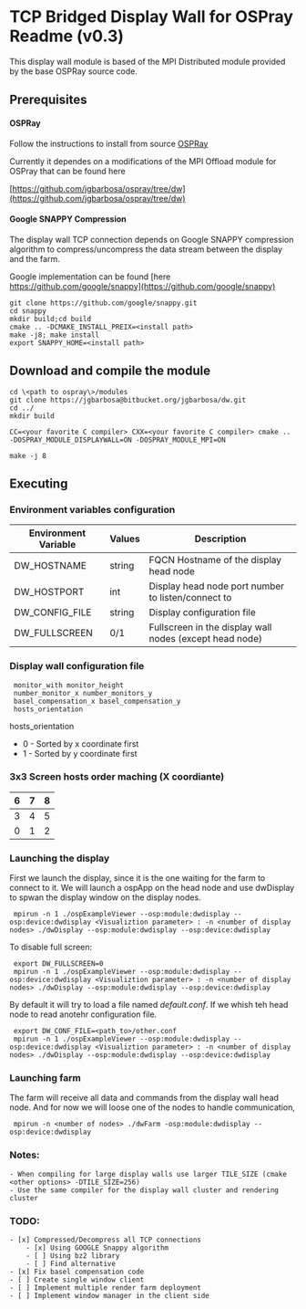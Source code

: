 # TCP Bridged Display Wall for OSPray Readme (v0.3)

This display wall module is based of the MPI Distributed module provided by the base OSPRay source code.

## Prerequisites

#### OSPRay

Follow the instructions to install from source [OSPRay](https://github.com/ospray/OSPRay)

Currently it dependes on a modifications of the MPI Offload module for OSPray that can be
found here

[https://github.com/jgbarbosa/ospray/tree/dw](https://github.com/jgbarbosa/ospray/tree/dw)

#### Google SNAPPY Compression

The display wall TCP connection depends on Google SNAPPY compression algorithm to compress/uncompress the data stream between
the display and the farm.

Google implementation can be found [here https://github.com/google/snappy](https://github.com/google/snappy)

```
git clone https://github.com/google/snappy.git
cd snappy
mkdir build;cd build
cmake .. -DCMAKE_INSTALL_PREIX=<install path>
make -j8; make install
export SNAPPY_HOME=<install path>
```

## Download and compile the module

```
cd \<path to ospray\>/modules
git clone https://jgbarbosa@bitbucket.org/jgbarbosa/dw.git
cd ../
mkdir build

CC=<your favorite C compiler> CXX=<your favorite C compiler> cmake .. -DOSPRAY_MODULE_DISPLAYWALL=ON -DOSPRAY_MODULE_MPI=ON

make -j 8
```


## Executing

### Environment variables configuration

 Environment Variable  |  Values  | Description  |
 --------------------- | -------- | -------------|
 DW_HOSTNAME | string | FQCN Hostname of the display head node |
 DW_HOSTPORT | int | Display head node port number to listen/connect to|
 DW_CONFIG_FILE | string | Display configuration file |
 DW_FULLSCREEN | 0/1 | Fullscreen in the display wall nodes (except head node) |
 
### Display wall configuration file
 
```
 monitor_with monitor_height
 number_monitor_x number_monitors_y
 basel_compensation_x basel_compensation_y
 hosts_orientation
```
 
 hosts_orientation
 * 0 - Sorted by x coordinate first
 * 1 - Sorted by y coordinate first
 
### 3x3 Screen hosts order maching (X coordiante)
 
 |  6  |  7   |  8   |
 |:---:|:----:|:----:|
 |  3  |  4   |  5   |
 |  0  |  1   |  2   |
 
### Launching the display
 
 First we launch the display, since it is the one waiting for the farm to connect to it. We will launch a ospApp on the head node and use dwDisplay to spwan the display
 window on the display nodes. 
 
```
 mpirun -n 1 ./ospExampleViewer --osp:module:dwdisplay --osp:device:dwdisplay <Visualiztion parameter> : -n <number of display nodes> ./dwDisplay --osp:module:dwdisplay --osp:device:dwdisplay
```

To disable full screen:
```
 export DW_FULLSCREEN=0
 mpirun -n 1 ./ospExampleViewer --osp:module:dwdisplay --osp:device:dwdisplay <Visualiztion parameter> : -n <number of display nodes> ./dwDisplay --osp:module:dwdisplay --osp:device:dwdisplay
```

By default it will try to load a file named _default.conf_. If we whish teh head node to read anotehr configuration file.

```
 export DW_CONF_FILE=<path_to>/other.conf
 mpirun -n 1 ./ospExampleViewer --osp:module:dwdisplay --osp:device:dwdisplay <Visualiztion parameter> : -n <number of display nodes> ./dwDisplay --osp:module:dwdisplay --osp:device:dwdisplay
```
 
### Launching farm
The farm will receive all data and commands from the display wall head node. And for now we will loose one of the nodes to handle communication,

```
 mpirun -n <number of nodes> ./dwFarm -osp:module:dwdisplay --osp:device:dwdisplay 
```

### Notes:

    - When compiling for large display walls use larger TILE_SIZE (cmake <other options> -DTILE_SIZE=256)
    - Use the same compiler for the display wall cluster and rendering cluster

### TODO:

    - [x] Compressed/Decompress all TCP connections
        - [x] Using GOOGLE Snappy algorithm
        - [ ] Using bz2 library
        - [ ] Find alternative
    - [x] Fix basel compensation code
    - [ ] Create single window client
    - [ ] Implement multiple render farm deployment
    - [ ] Implement window manager in the client side

